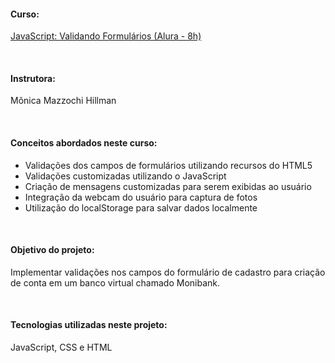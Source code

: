 #### Curso:
[JavaScript: Validando Formulários (Alura - 8h)](https://cursos.alura.com.br/course/javascript-validando-formularios)

&nbsp; 

#### Instrutora:
Mônica Mazzochi Hillman

&nbsp; 

#### Conceitos abordados neste curso:
- Validações dos campos de formulários utilizando recursos do HTML5 
- Validações customizadas utilizando o JavaScript
- Criação de mensagens customizadas para serem exibidas ao usuário
- Integração da webcam do usuário para captura de fotos
- Utilização do localStorage para salvar dados localmente

&nbsp; 

#### Objetivo do projeto:
Implementar validações nos campos do formulário de cadastro para criação de conta em um banco virtual chamado Monibank.

&nbsp; 

#### Tecnologias utilizadas neste projeto: 
JavaScript, CSS e HTML